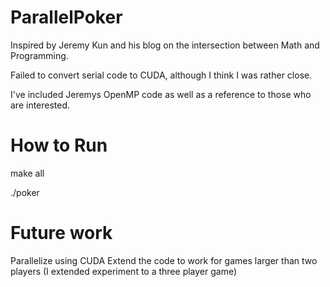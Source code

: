# ParallelPoker

Inspired by Jeremy Kun and his blog on the intersection between Math and Programming. 

Failed to convert serial code to CUDA, although I think I was rather close.

I've included Jeremys OpenMP code as well as a reference to those who are interested.

# How to Run

make all

./poker

# Future work 

Parallelize using CUDA
Extend the code to work for games larger than two players (I extended experiment to a three player game)
